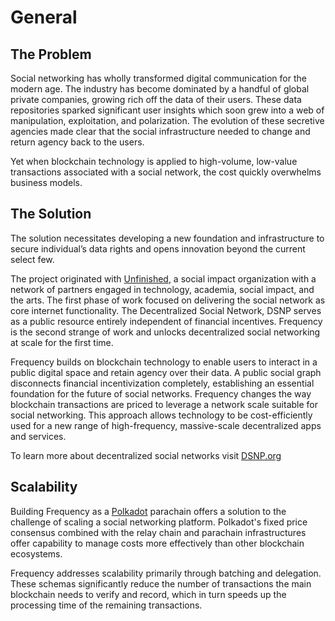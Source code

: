 # General

## The Problem

Social networking has wholly transformed digital communication for the modern age.
The industry has become dominated by a handful of global private companies, growing rich off the data of their users.
These data repositories sparked significant user insights which soon grew into a web of manipulation, exploitation, and polarization.
The evolution of these secretive agencies made clear that the social infrastructure needed to change and return agency back to the users.

Yet when blockchain technology is applied to high-volume, low-value transactions associated with a social network, the cost quickly overwhelms business models.

## The Solution

The solution necessitates developing a new foundation and infrastructure to secure individual’s data rights and opens innovation beyond the current select few.

The project originated with [Unfinished](https://unfinished.com/), a social impact organization with a network of partners engaged in technology, academia, social impact, and the arts. The first phase of work focused on delivering the social network as core internet functionality.  The Decentralized Social Network, DSNP serves as a public resource entirely independent of financial incentives. Frequency is the second strange of work and unlocks decentralized social networking at scale for the first time.

Frequency builds on blockchain technology to enable users to interact in a public digital space and retain agency over their data.
A public social graph disconnects financial incentivization completely, establishing an essential foundation for the future of social networks.
Frequency changes the way blockchain transactions are priced to leverage a network scale suitable for social networking.
This approach allows technology to be cost-efficiently used for a new range of high-frequency, massive-scale decentralized apps and services.

To learn more about decentralized social networks visit [DSNP.org](https://www.dsnp.org/)

## Scalability

Building Frequency as a [Polkadot](https://wiki.polkadot.network/) parachain offers a solution to the challenge of scaling a social networking platform.
Polkadot's fixed price consensus combined with the relay chain and parachain infrastructures offer capability to manage costs more effectively than other blockchain ecosystems.

Frequency addresses scalability primarily through batching and delegation.
These schemas significantly reduce the number of transactions the main blockchain needs to verify and record, which in turn speeds up the processing time of the remaining transactions.
